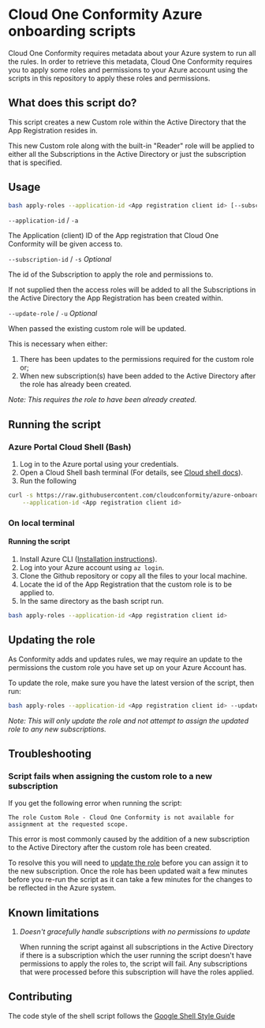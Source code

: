 # Cloud One Conformity Azure onboarding scripts

Cloud One Conformity requires metadata about your Azure system to run all the rules.
In order to retrieve this metadata, Cloud One Conformity requires you to apply some roles and permissions
to your Azure account using the scripts in this repository to apply these roles and permissions.

## What does this script do?

This script creates a new Custom role within the Active Directory that the App Registration resides in.

This new Custom role along with the built-in "Reader" role will be applied to either all the Subscriptions in the
Active Directory or just the subscription that is specified.

## Usage

```bash
bash apply-roles --application-id <App registration client id> [--subscription-id <subscription id>] [--update-role]
```

`--application-id` / `-a`

The Application (client) ID of the App registration that Cloud One Conformity will be given access to.

`--subscription-id` / `-s` _Optional_

The id of the Subscription to apply the role and permissions to.

If not supplied then the access roles will be added to all the Subscriptions in the Active Directory the App
Registration has been created within.

`--update-role` / `-u` _Optional_

When passed the existing custom role will be updated.

This is necessary when either:
1. There has been updates to the permissions required for the custom role or;
2. When new subscription(s) have been added to the Active Directory after the role has already been created.

_Note: This requires the role to have been already created._

## Running the script
### Azure Portal Cloud Shell (Bash)

1. Log in to the Azure portal using your credentials.
2. Open a Cloud Shell bash terminal (For details, see [Cloud shell docs](https://docs.microsoft.com/azure/cloud-shell/overview)).
3. Run the following
```bash
curl -s https://raw.githubusercontent.com/cloudconformity/azure-onboarding-scripts/master/apply-roles | bash /dev/stdin \
    --application-id <App registration client id>
```

### On local terminal

#### Running the script
1. Install Azure CLI ([Installation instructions](https://docs.microsoft.com/cli/azure/install-azure-cli?view=azure-cli-latest)).
2. Log into your Azure account using `az login`.
3. Clone the Github repository or copy all the files to your local machine.
5. Locate the id of the App Registration that the custom role is to be applied to.
6. In the same directory as the bash script run.
```bash
bash apply-roles --application-id <App registration client id>
```

## Updating the role

As Conformity adds and updates rules, we may require an update to the permissions the custom role you have set up on
your Azure Account has.

To update the role, make sure you have the latest version of the script, then run:
```bash
bash apply-roles --application-id <App registration client id> --update-role
```

_Note: This will only update the role and not attempt to assign the updated role to any new subscriptions._

## Troubleshooting

### Script fails when assigning the custom role to a new subscription

If you get the following error when running the script:

```
The role Custom Role - Cloud One Conformity is not available for assignment at the requested scope.
```

This error is most commonly caused by the addition of a new subscription to the Active Directory after the custom role
has been created.

To resolve this you will need to [update the role](#updating-the-role) before you can assign it to the new subscription.
Once the role has been updated wait a few minutes before you re-run the script as it can take a few minutes for
the changes to be reflected in the Azure system.

## Known limitations

1. _Doesn't gracefully handle subscriptions with no permissions to update_

   When running the script against all subscriptions in the Active Directory if there is a subscription which the user running
the script doesn't have permissions to apply the roles to, the script will fail. Any subscriptions that were processed before
this subscription will have the roles applied.

## Contributing

The code style of the shell script follows the [Google Shell Style Guide](https://google.github.io/styleguide/shellguide.html)

